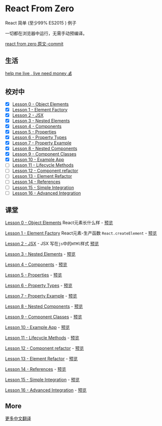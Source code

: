 # React From Zero

React 简单 (至少99% ES2015 ) 例子

一切都在浏览器中运行，无需手动预编译。

[react from zero 原文-commit](https://github.com/kay-is/react-from-zero/tree/9295efa36c5be78b0e3767425afcf238290b9051)

## 生活

[help me live , live need money 💰](https://github.com/chinanf-boy/live-need-money)

## 校对中

- [x] [Lesson 0 - Object Elements](./docs/00-object-elements.html)
- [x] [Lesson 1 - Element Factory](./docs/01-element-factory.html)
- [x] [Lesson 2 - JSX](./docs/02-jsx.html)
- [x] [Lesson 3 - Nested Elements](./docs/03-nested-elements.html)
- [x] [Lesson 4 - Components](./docs/04-components.html)
- [x] [Lesson 5 - Properties](./docs/05-properties.html)
- [x] [Lesson 6 - Property Types](./docs/06-property-types.html)
- [x] [Lesson 7 - Property Example](./docs/07-property-example.html)
- [x] [Lesson 8 - Nested Components](./docs/08-nested-components.html)
- [x] [Lesson 9 - Component Classes](./docs/09-component-classes.html)
- [x] [Lesson 10 - Example App](./docs/10-example-app.html)
- [ ] [Lesson 11 - Lifecycle Methods](./docs/11-lifecycle-methods.html)
- [ ] [Lesson 12 - Component refactor](./docs/12-component-refactor.html)
- [ ] [Lesson 13 - Element Refactor](./docs/13-element-refactor.html)
- [ ] [Lesson 14 - References](./docs/14-references.html)
- [ ] [Lesson 15 - Simple Integration](./docs/15-simple-integration.html)
- [ ] [Lesson 16 - Advanced Integration](./docs/16-advanced-integration.html)

## 课堂

[Lesson 0 - Object Elements](https://github.com/chinanf-boy/react-from-zero/blob/master/docs/00-object-elements.html) React元素长什么样 -
[预览](https://chinanf-boy.github.io/react-from-zero/00-object-elements.html)

[Lesson 1 - Element Factory](https://github.com/chinanf-boy/react-from-zero/blob/master/docs/01-element-factory.html) React元素-生产函数 `React.createElement` -
[预览](https://chinanf-boy.github.io/react-from-zero/01-element-factory.html)

[Lesson 2 - JSX](https://github.com/chinanf-boy/react-from-zero/blob/master/docs/02-jsx.html) - JSX 写在`js`中的`HTMl`样式
[预览](https://chinanf-boy.github.io/react-from-zero/02-jsx.html)

[Lesson 3 - Nested Elements](https://github.com/chinanf-boy/react-from-zero/blob/master/docs/03-nested-elements.html) -
[预览](https://chinanf-boy.github.io/react-from-zero/03-nested-elements.html)

[Lesson 4 - Components](https://github.com/chinanf-boy/react-from-zero/blob/master/docs/04-components.html) -
[预览](https://chinanf-boy.github.io/react-from-zero/04-components.html)

[Lesson 5 - Properties](https://github.com/chinanf-boy/react-from-zero/blob/master/docs/05-properties.html) -
[预览](https://chinanf-boy.github.io/react-from-zero/05-properties.html)

[Lesson 6 - Property Types](https://github.com/chinanf-boy/react-from-zero/blob/master/docs/06-property-types.html) -
[预览](https://chinanf-boy.github.io/react-from-zero/06-property-types.html)

[Lesson 7 - Property Example](https://github.com/chinanf-boy/react-from-zero/blob/master/docs/07-property-example.html) -
[预览](https://chinanf-boy.github.io/react-from-zero/07-property-example.html)

[Lesson 8 - Nested Components](https://github.com/chinanf-boy/react-from-zero/blob/master/docs/08-nested-components.html) -
[预览](https://chinanf-boy.github.io/react-from-zero/08-nested-components.html)

[Lesson 9 - Component Classes](https://github.com/chinanf-boy/react-from-zero/blob/master/docs/09-component-classes.html) -
[预览](https://chinanf-boy.github.io/react-from-zero/09-component-classes.html)

[Lesson 10 - Example App](https://github.com/chinanf-boy/react-from-zero/blob/master/docs/10-example-app.html) -
[预览](https://chinanf-boy.github.io/react-from-zero/10-example-app.html)

[Lesson 11 - Lifecycle Methods](https://github.com/chinanf-boy/react-from-zero/blob/master/docs/11-lifecycle-methods.html) -
[预览](https://chinanf-boy.github.io/react-from-zero/11-lifecycle-methods.html)

[Lesson 12 - Component refactor](https://github.com/chinanf-boy/react-from-zero/blob/master/docs/12-component-refactor.html) -
[预览](https://chinanf-boy.github.io/react-from-zero/12-component-refactor.html)

[Lesson 13 - Element Refactor](https://github.com/chinanf-boy/react-from-zero/blob/master/docs/13-element-refactor.html) -
[预览](https://chinanf-boy.github.io/react-from-zero/13-element-refactor.html)

[Lesson 14 - References](https://github.com/chinanf-boy/react-from-zero/blob/master/docs/14-references.html) -
[预览](https://chinanf-boy.github.io/react-from-zero/14-references.html)

[Lesson 15 - Simple Integration](https://github.com/chinanf-boy/react-from-zero/blob/master/docs/15-simple-integration.html) -
[预览](https://chinanf-boy.github.io/react-from-zero/15-simple-integration.html)

[Lesson 16 - Advanced Integration](https://github.com/chinanf-boy/react-from-zero/blob/master/docs/16-advanced-integration.html) -
[预览](https://chinanf-boy.github.io/react-from-zero/16-advanced-integration.html)


## More

[更多中文翻译](https://github.com/chinanf-boy/chinese-translate-list)